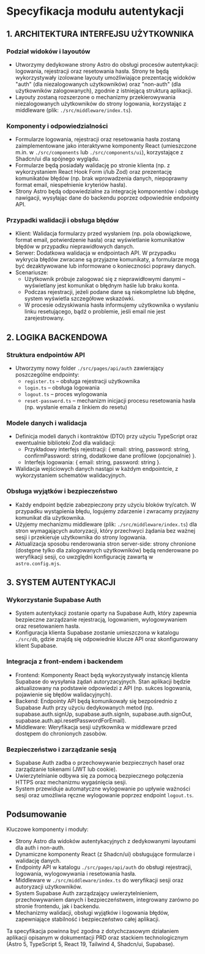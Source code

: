 # Specyfikacja modułu autentykacji

## 1. ARCHITEKTURA INTERFEJSU UŻYTKOWNIKA

### Podział widoków i layoutów

- Utworzymy dedykowane strony Astro do obsługi procesów autentykacji: logowania, rejestracji oraz resetowania hasła. Strony te będą wykorzystywały izolowane layouty umożliwiające prezentację widoków "auth" (dla niezalogowanych użytkowników) oraz "non-auth" (dla użytkowników zalogowanych), zgodnie z istniejącą strukturą aplikacji.
- Layouty zostaną rozszerzone o mechanizmy przekierowywania niezalogowanych użytkowników do strony logowania, korzystając z middleware (plik: `./src/middleware/index.ts`).

### Komponenty i odpowiedzialności

- Formularze logowania, rejestracji oraz resetowania hasła zostaną zaimplementowane jako interaktywne komponenty React (umieszczone m.in. w `./src/components` lub `./src/components/ui`), korzystające z Shadcn/ui dla spójnego wyglądu.
- Formularze będą posiadały walidację po stronie klienta (np. z wykorzystaniem React Hook Form i/lub Zod) oraz prezentację komunikatów błędów (np. brak wprowadzenia danych, niepoprawny format email, niespełnienie kryteriów hasła).
- Strony Astro będą odpowiedzialne za integrację komponentów i obsługę nawigacji, wysyłając dane do backendu poprzez odpowiednie endpointy API.

### Przypadki walidacji i obsługa błędów

- Klient: Walidacja formularzy przed wysłaniem (np. pola obowiązkowe, format email, potwierdzenie hasła) oraz wyświetlanie komunikatów błędów w przypadku nieprawidłowych danych.
- Serwer: Dodatkowa walidacja w endpointach API. W przypadku wykrycia błędów zwracane są przyjazne komunikaty, a formularze mogą być dezaktywowane lub informowane o konieczności poprawy danych.
- Scenariusze:
  - Użytkownik próbuje zalogować się z nieprawidłowymi danymi – wyświetlany jest komunikat o błędnym haśle lub braku konta.
  - Podczas rejestracji, jeżeli podane dane są niekompletne lub błędne, system wyświetla szczegółowe wskazówki.
  - W procesie odzyskiwania hasła informujemy użytkownika o wysłaniu linku resetującego, bądź o problemie, jeśli email nie jest zarejestrowany.

## 2. LOGIKA BACKENDOWA

### Struktura endpointów API

- Utworzymy nowy folder `./src/pages/api/auth` zawierający poszczególne endpointy:
  - `register.ts` – obsługa rejestracji użytkownika
  - `login.ts` – obsługa logowania
  - `logout.ts` – proces wylogowania
  - `reset-password.ts` – mechanizm inicjacji procesu resetowania hasła (np. wysłanie emaila z linkiem do resetu)

### Modele danych i walidacja

- Definicja modeli danych i kontraktów (DTO) przy użyciu TypeScript oraz ewentualnie biblioteki Zod dla walidacji:
  - Przykładowy interfejs rejestracji: { email: string, password: string, confirmPassword: string, dodatkowe dane profilowe (opcjonalnie) }.
  - Interfejs logowania: { email: string, password: string }.
- Walidacja wejściowych danych nastąpi w każdym endpointcie, z wykorzystaniem schematów walidacyjnych.

### Obsługa wyjątków i bezpieczeństwo

- Każdy endpoint będzie zabezpieczony przy użyciu bloków try/catch. W przypadku wystąpienia błędu, logujemy zdarzenie i zwracamy przyjazny komunikat dla użytkownika.
- Użyjemy mechanizmu middleware (plik: `./src/middleware/index.ts`) dla stron wymagających autoryzacji, który przechwyci żądania bez ważnej sesji i przekieruje użytkownika do strony logowania.
- Aktualizacja sposobu renderowania stron server-side: strony chronione (dostępne tylko dla zalogowanych użytkowników) będą renderowane po weryfikacji sesji, co uwzględni konfigurację zawartą w `astro.config.mjs`.

## 3. SYSTEM AUTENTYKACJI

### Wykorzystanie Supabase Auth

- System autentykacji zostanie oparty na Supabase Auth, który zapewnia bezpieczne zarządzanie rejestracją, logowaniem, wylogowywaniem oraz resetowaniem hasła.
- Konfiguracja klienta Supabase zostanie umieszczona w katalogu `./src/db`, gdzie znajdą się odpowiednie klucze API oraz skonfigurowany klient Supabase.

### Integracja z front-endem i backendem

- Frontend: Komponenty React będą wykorzystywały instancję klienta Supabase do wysyłania żądań autoryzacyjnych. Stan aplikacji będzie aktualizowany na podstawie odpowiedzi z API (np. sukces logowania, pojawienie się błędów walidacyjnych).
- Backend: Endpointy API będą komunikowały się bezpośrednio z Supabase Auth przy użyciu dedykowanych metod (np. supabase.auth.signUp, supabase.auth.signIn, supabase.auth.signOut, supabase.auth.api.resetPasswordForEmail).
- Middleware: Weryfikacja sesji użytkownika w middleware przed dostępem do chronionych zasobów.

### Bezpieczeństwo i zarządzanie sesją

- Supabase Auth zadba o przechowywanie bezpiecznych haseł oraz zarządzanie tokenami (JWT lub cookie).
- Uwierzytelnianie odbywa się za pomocą bezpiecznego połączenia HTTPS oraz mechanizmu wygaśnięcia sesji.
- System przewiduje automatyczne wylogowanie po upływie ważności sesji oraz umożliwia ręczne wylogowanie poprzez endpoint `logout.ts`.

## Podsumowanie

Kluczowe komponenty i moduły:

- Strony Astro dla widoków autentykacyjnych z dedykowanymi layoutami dla auth i non-auth.
- Dynamiczne komponenty React (z Shadcn/ui) obsługujące formularze i walidację danych.
- Endpointy API w katalogu `./src/pages/api/auth` do obsługi rejestracji, logowania, wylogowywania i resetowania hasła.
- Middleware w `./src/middleware/index.ts` do weryfikacji sesji oraz autoryzacji użytkowników.
- System Supabase Auth zarządzający uwierzytelnieniem, przechowywaniem danych i bezpieczeństwem, integrowany zarówno po stronie frontendu, jak i backendu.
- Mechanizmy walidacji, obsługi wyjątków i logowania błędów, zapewniające stabilność i bezpieczeństwo całej aplikacji.

Ta specyfikacja powinna być zgodna z dotychczasowym działaniem aplikacji opisanym w dokumentacji PRD oraz stackiem technologicznym (Astro 5, TypeScript 5, React 19, Tailwind 4, Shadcn/ui, Supabase).
